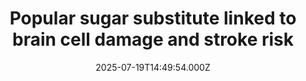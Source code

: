 ---
title: "Popular sugar substitute linked to brain cell damage and stroke risk"
date: 2025-07-19T14:49:54.000Z
category: Health
externalLink: "https://www.sciencedaily.com/releases/2025/07/250718035156.htm"
image: ""
excerpt: "Erythritol, a widely used sugar substitute found in many low-carb and sugar-free products, may not be as harmless as once believed. New research from the University of Colorado Boulder reveals that even small amounts of erythritol can harm brain blood vessel cells, promoting constriction, clotting, and inflammation—all of which may raise the risk of stroke.…"
---
